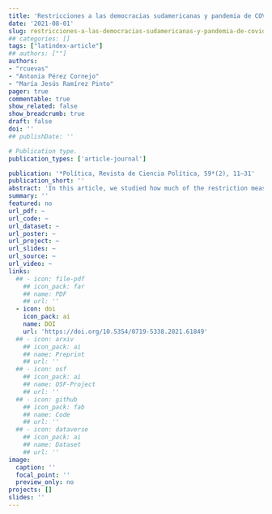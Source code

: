 ```yaml
---
title: 'Restricciones a las democracias sudamericanas y pandemia de COVID-19'
date: '2021-08-01'
slug: restricciones-a-las-democracias-sudamericanas-y-pandemia-de-covid-19
## categories: []
tags: ["latindex-article"]
## authors: [""]
authors:
- "rcuevas"
- "Antonia Pérez Cornejo"
- "María Jesús Ramírez Pinto"
pager: true
commentable: true
show_related: false
show_breadcrumb: true
draft: false
doi: ''
## publishDate: ''

# Publication type.
publication_types: ['article-journal']

publication: '*Política, Revista de Ciencia Política, 59*(2), 11–31'
publication_short: ''
abstract: 'In this article, we studied how much of the restriction measures taken in the framework  of  the  Covid-19  pandemic  in  South  America,  between  March  2020 and April 2021, respond to the state of the democracies in the Region. The  main  argument  is  that  this  last  variable,  specifically  its  deterioration,  is  more important  than  others  related  to  the  dynamics  of  the  pandemic,  such  as the increase in daily cases and deaths per million inhabitants. Although this hypothesis is  partially  verified,  the  effect  is  particularly  sensitive  to  different  national  realities  and  cases,  specifically  Argentina,  Colombia,  Perú  y  Chile. Models with non-linearity adjustments and differentiated intercepts were used in the estimation.'
summary: ''
featured: no
url_pdf: ~
url_code: ~
url_dataset: ~
url_poster: ~
url_project: ~
url_slides: ~
url_source: ~
url_video: ~
links:
  ## - icon: file-pdf
    ## icon_pack: far
    ## name: PDF
    ## url: ''
  - icon: doi
    icon_pack: ai
    name: DOI
    url: 'https://doi.org/10.5354/0719-5338.2021.61849'
  ## - icon: arxiv
    ## icon_pack: ai
    ## name: Preprint
    ## url: ''
  ## - icon: osf
    ## icon_pack: ai
    ## name: OSF-Project
    ## url: ''
  ## - icon: github
    ## icon_pack: fab
    ## name: Code
    ## url: ''
  ## - icon: dataverse
    ## icon_pack: ai
    ## name: Dataset
    ## url: ''
image:
  caption: ''
  focal_point: ''
  preview_only: no
projects: []
slides: ''
---
```

